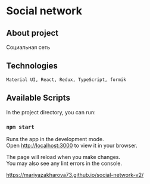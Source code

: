# Social network

## About project

Социальная сеть

## Technologies
`Material UI, React, Redux, TypeScript, formik`

## Available Scripts

In the project directory, you can run:

### `npm start`

Runs the app in the development mode.\
Open [http://localhost:3000](http://localhost:3000) to view it in your browser.

The page will reload when you make changes.\
You may also see any lint errors in the console.

https://mariyazakharova73.github.io/social-network-v2/
